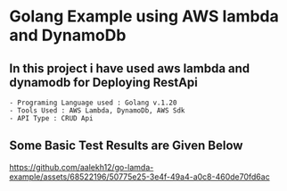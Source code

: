# Golang Example using AWS lambda and DynamoDb

## In this project i have used aws lambda and dynamodb for Deploying RestApi
    - Programing Language used : Golang v.1.20
    - Tools Used : AWS Lambda, DynamoDb, AWS Sdk
    - API Type : CRUD Api 

## Some Basic Test Results are Given Below 


https://github.com/aalekh12/go-lamda-example/assets/68522196/50775e25-3e4f-49a4-a0c8-460de70fd6ac

